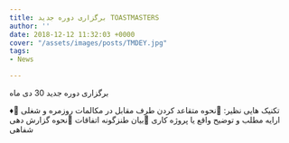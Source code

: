 ```yaml
---
title: برگزاری دوره جدید TOASTMASTERS
author: ''
date: 2018-12-12 11:32:03 +0000
cover: "/assets/images/posts/TMDEY.jpg"
tags:
- News

---
```

برگزاری دوره جدید 30 دی ماه

♦️تکنیک هایی نظیر:                                                                            📌نحوه متقاعد کردن طرف مقابل در مکالمات روزمره و  شغلی                                     📌ارایه مطلب و توضیح واقع یا  پروژه کاری                                                      📌بیان  طنزگونه اتفاقات                                                                       📌نحوه گزارش دهی شفاهی